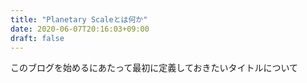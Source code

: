 ```yaml
---
title: "Planetary Scaleとは何か"
date: 2020-06-07T20:16:03+09:00
draft: false
---
```


このブログを始めるにあたって最初に定義しておきたいタイトルについて
# 